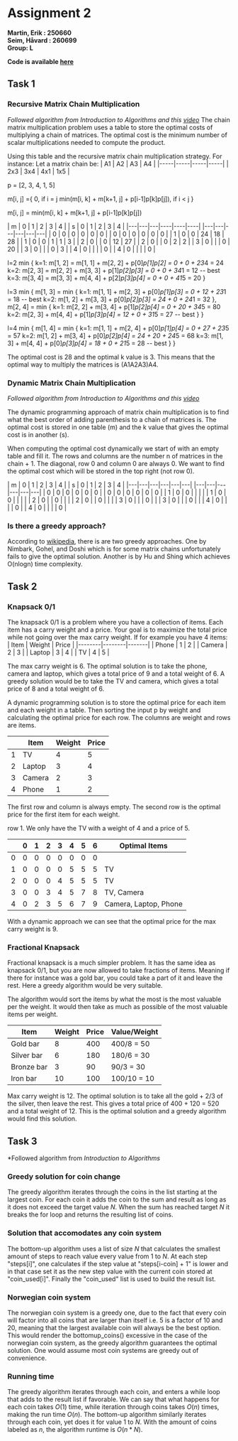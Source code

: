 
# Assignment 2

**Martin, Erik : 250660**  
**Seim, Håvard : 260699**  
**Group: L**  

**Code is available [here](https://github.com/eemrds/dat600-algorithms/blob/main/assignment2/assignment2.py)**


## Task 1
### Recursive Matrix Chain Multiplication
*Followed algorithm from *Introduction to Algorithms* and this [video](https://youtu.be/zQrR8t7urEE)*
The chain matrix multiplication problem uses a table to store the optimal costs of multiplying a chain of matrices. The optimal cost is the minimum number of scalar multiplications needed to compute the product.

Using this table and the recursive matrix chain multiplication strategy.
For instance:
Let a matrix chain be:
| A1  | A2  | A3  | A4  |
|-----|-----|-----|-----|
| 2x3 | 3x4 | 4x1 | 1x5 |

p = [2, 3, 4, 1, 5]

m[i, j] ={
    0, if i = j
    min(m[i, k] + m[k+1, j] + p[i-1]p[k]p[j]), if i < j
}

m[i, j] = min(m[i, k] + m[k+1, j] + p[i-1]p[k]p[j])


| m | 0 | 1 | 2  | 3  | 4  |  | s | 0 | 1 | 2 | 3 | 4 |
|---|---|---|----|----|----|  |---|---|---|---|---|---|
| 0 | 0 | 0 | 0  | 0  | 0  |  | 0 | 0 | 0 | 0 | 0 | 0 |
| 1 | 0 | 0 | 24 | 18 | 28 |  | 1 | 0 | 0 | 1 | 1 | 3 |
| 2 | 0 |   | 0  | 12 | 27 |  | 2 | 0 |   | 0 | 2 | 2 |
| 3 | 0 |   |    | 0  | 20 |  | 3 | 0 |   |   | 0 | 3 |
| 4 | 0 |   |    |    | 0  |  | 4 | 0 |   |   |   | 0 |

l=2
min {
    k=1: m[1, 2] = m[1, 1] + m[2, 2] + p[0]*p[1]*p[2] = 0 + 0 + 2*3*4 = 24
    k=2: m[2, 3] = m[2, 2] + m[3, 3] + p[1]*p[2]*p[3] = 0 + 0 + 3*4*1 = 12 -- best
    k=3: m[3, 4] = m[3, 3] + m[4, 4] + p[2]*p[3]*p[4] = 0 + 0 + 4*1*5 = 20
}

l=3
min {
    m[1, 3] = min {
        k=1: m[1, 1] + m[2, 3] + p[0]*p[1]*p[3] = 0 + 12 + 2*3*1 = 18 -- best
        k=2: m[1, 2] + m[3, 3] + p[0]*p[2]*p[3] = 24 + 0 + 2*4*1 = 32
    },
    m[2, 4] = min {
        k=1: m[2, 2] + m[3, 4] + p[1]*p[2]*p[4] = 0 + 20 + 3*4*5 = 80
        k=2: m[2, 3] + m[4, 4] + p[1]*p[3]*p[4] = 12 + 0 + 3*1*5 = 27 -- best
    }
}

l=4
min {
    m[1, 4] = min {
        k=1: m[1, 1] + m[2, 4] + p[0]*p[1]*p[4] = 0 + 27 + 2*3*5 = 57
        k=2: m[1, 2] + m[3, 4] + p[0]*p[2]*p[4] = 24 + 20 + 2*4*5 = 68
        k=3: m[1, 3] + m[4, 4] + p[0]*p[3]*p[4] = 18 + 0 + 2*1*5 = 28 -- best
    }
}

The optimal cost is 28 and the optimal k value is 3. This means that the optimal way to multiply the matrices is (A1A2A3)A4.



### Dynamic Matrix Chain Multiplication
*Followed algorithm from *Introduction to Algorithms* and this [video](https://www.youtube.com/watch?v=eKkXU3uu2zk)*

The dynamic programming approach of matrix chain multiplication is to find what the 
best order of adding parenthesis to a chain of matrices is. The optimal cost is stored
in one table (m) and the k value that gives the optimal cost is in another (s).

When computing the optimal cost dynamically we start of with an empty table and fill it.
The rows and columns are the number n of matrices in the chain + 1. The diagonal, row 0 and 
column 0 are always 0. We want to find the optimal cost which will be stored in the top 
right (not row 0).

| m | 0 | 1 | 2 | 3 | 4 |  | s | 0 | 1 | 2 | 3 | 4 |
|---|---|---|---|---|---|  |---|---|---|---|---|---|
| 0 | 0 | 0 | 0 | 0 | 0 |  | 0 | 0 | 0 | 0 | 0 | 0 |
| 1 | 0 | 0 |   |   |   |  | 1 | 0 | 0 |   |   |   |
| 2 | 0 |   | 0 |   |   |  | 2 | 0 |   | 0 |   |   |
| 3 | 0 |   |   | 0 |   |  | 3 | 0 |   |   | 0 |   |
| 4 | 0 |   |   |   | 0 |  | 4 | 0 |   |   |   | 0 |


### Is there a greedy approach?
According to [wikipedia](https://en.wikipedia.org/wiki/Matrix_chain_multiplication#Hu_&_Shing), 
there is are two greedy approaches. One by Nimbark, Gohel, and Doshi which is for some
matrix chains unfortunately fails to give the optimal solution. Another is by Hu and Shing
which achieves O(nlogn) time complexity.



## Task 2
### Knapsack 0/1
The knapsack 0/1 is a problem where you have a collection of items. Each item has a carry weight and a price. Your goal is to maximize the total price while not going over the max carry
weight. If for example you have 4 items:
| Item   | Weight | Price |
|--------|--------|-------|
| Phone  | 1      | 2     |
| Camera | 2      | 3     |
| Laptop | 3      | 4     |
| TV     | 4      | 5     |

The max carry weight is 6. The optimal solution is to take the phone, camera and laptop, which gives a total price of 9 and a total weight of 6. A greedy solution would be to take the TV and camera, which gives a total price of 8 and a total weight of 6. 

A dynamic programming solution is to store the optimal price for each item and each weight in a table. Then sorting the input p by weight and calculating the optimal price for each row.
The columns are weight and rows are items.

|   | Item   | Weight | Price |
|---|--------|--------|-------|
| 1 | TV     | 4      | 5     |
| 2 | Laptop | 3      | 4     |
| 3 | Camera | 2      | 3     |
| 4 | Phone  | 1      | 2     |

The first row and column is always empty. The second row is the optimal price for the first item for each weight.

row 1. We only have the TV with a weight of 4 and a price of 5.


|   | 0 | 1 | 2 | 3 | 4 | 5 | 6 | Optimal Items         |
|---|---|---|---|---|---|---|---|-----------------------|
| 0 | 0 | 0 | 0 | 0 | 0 | 0 | 0 |                       |
| 1 | 0 | 0 | 0 | 0 | 5 | 5 | 5 | TV                    |
| 2 | 0 | 0 | 0 | 4 | 5 | 5 | 5 | TV                    |
| 3 | 0 | 0 | 3 | 4 | 5 | 7 | 8 | TV, Camera            |
| 4 | 0 | 2 | 3 | 5 | 6 | 7 | 9 | Camera, Laptop, Phone |

With a dynamic approach we can see that the optimal price for the max carry weight is 9.

### Fractional Knapsack
Fractional knapsack is a much simpler problem. It has the same idea as knapsack 0/1, but you
are now allowed to take fractions of items. Meaning if there for instance was a gold bar, 
you could take a part of it and leave the rest. Here a greedy algorithm would be very suitable.

The algorithm would sort the items by what the most is the most valuable per the weight.
It would then take as much as possible of the most valuable items per weight.

| Item       | Weight | Price | Value/Weight |
|------------|--------|-------|--------------|
| Gold bar   | 8      | 400   | 400/8 = 50   |
| Silver bar | 6      | 180   | 180/6 = 30   |
| Bronze bar | 3      | 90    | 90/3 = 30    |
| Iron bar   | 10     | 100   | 100/10 = 10  |

Max carry weight is 12. The optimal solution is to take all the gold + 2/3 of the silver, then leave the rest. This gives a total price of 400 + 120 = 520 and a total weight of 12. This is the optimal solution and a greedy algorithm would find this solution.



## Task 3
*Followed algorithm from *Introduction to Algorithms*
### Greedy solution for coin change

The greedy algorithm iterates through the coins in the list starting at the largest coin. For each coin it adds the coin to the sum and result as long as it does not exceed the target value $N$. When the sum has reached target $N$ it breaks the for loop and returns the resulting list of coins.

### Solution that accomodates any coin system
The bottom-up algorithm uses a list of size $N$ that calculates the smallest amount of steps to reach value every value from $1$ to $N$. At each step "steps[i]", one calculates if the step value at "steps[i-coin] + 1" is lower and in that case set it as the new step value with the current coin stored at "coin_used[i]". Finally the "coin_used" list is used to build the result list. 

### Norwegian coin system
The norwegian coin system is a greedy one, due to the fact that every coin will factor into all coins that are larger than itself i.e. 5 is a factor of 10 and 20, meaning that the largest available coin will always be the best option. This would render the bottomup_coins() excessive in the case of the norwegian coin system, as the greedy algorithm guarantees the optimal solution. One would assume most coin systems are greedy out of convenience.

### Running time
The greedy algorithm iterates through each coin, and enters a while loop that adds to the result list if favorable. We can say that what happens for each coin takes $O(1)$ time, while iteration through coins takes $O(n)$ times, making the run time $O(n)$.
The bottom-up algorithm similarly iterates through each coin, yet does it for value $1$ to $N$. With the amount of coins labeled as $n$, the algorithm runtime is $O(n*N)$.